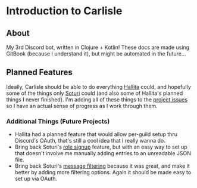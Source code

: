 # Introduction to Carlisle

## About
My 3rd Discord bot, written in Clojure + Kotlin!
These docs are made using GitBook (because I understand it), but might be automated in the future...

## Planned Features
Ideally, Carlisle should be able to do everything [Hallita](https://gitlab.com/soturi/hallita-variants/hallita.js) could, and hopefully some of the things only [Soturi](https://gitlab.com/soturi/soturi-variants/soturi) could (and also some of Hallita's planned things I never finished).
I'm adding all of these things to the [project issues](https://gitlab.com/qanazoga/carlisle/issues) so I have an actual sense of progress as I work through them.

### Additional Things (Future Projects)
- Hallita had a planned feature that would allow per-guild setup thru Discord's OAuth, that's still a cool idea that I really wanna do.
- Bring back Soturi's [role signup](https://github.com/qanazoga/soturi/blob/master/cogs/role_signup_listener.py) feature, but with an easy way to set up that doesn't involve me manually adding entries to an unreadable JSON file.
- Bring back Soturi's [message filtering](https://github.com/qanazoga/soturi/blob/master/cogs/free_game_news_moderator.py) because it was great, and make it better by adding more filtering options. Again it should be made easy to set up via OAuth.

